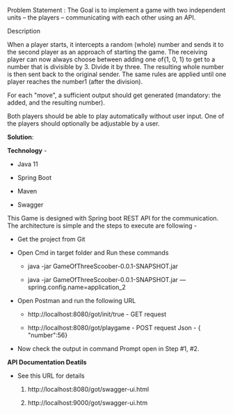 Problem Statement :
The Goal is to implement a game with two independent units – the players – communicating with each other using an API.

Description

When a player starts, it intercepts a random (whole) number and sends it to the second player as an approach of starting the game. The receiving player can now always choose between adding one of​{­1, 0, 1} to get to a number that is divisible by​ 3. Divide it by three. The resulting whole number is then sent back to the original sender. The same rules are applied until one player reaches the number​1 (after the division).

For each "move", a sufficient output should get generated (mandatory: the added, and the resulting number).

Both players should be able to play automatically without user input. One of the players should optionally be adjustable by a user.

**Solution**:  
   
**Technology** -  

   - Java 11

   - Spring Boot

   - Maven

   - Swagger

This Game is designed with Spring boot REST API for the communication. The architecture is simple and the steps to execute are following -
- Get the project from Git
- Open Cmd in target folder and Run these commands 

   - java -jar GameOfThreeScoober-0.0.1-SNAPSHOT.jar

   - java -jar GameOfThreeScoober-0.0.1-SNAPSHOT.jar —spring.config.name=application_2

- Open Postman and run the following URL

   - http://localhost:8080/got/init/true - GET request

   - http://localhost:8080/got/playgame - POST request
         Json - { "number":56}

- Now check the output in command Prompt open in Step #1, #2.

**API Documentation Deatils**
   - See this URL for details
   
      1. http://localhost:8080/got/swagger-ui.html
      
      2. http://localhost:9000/got/swagger-ui.htm
   
